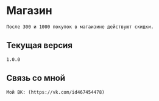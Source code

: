 # Магазин

    После 300 и 1000 покупок в магаизине действуют скидки.

## Текущая версия

    1.0.0

## Связь со мной

    Мой ВК: (https://vk.com/id467454478)
